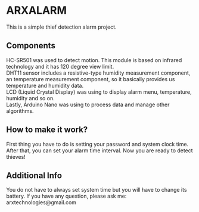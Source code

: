 # ARXALARM
This is a simple thief detection alarm project.

<h2>Components</h2>
HC-SR501 was used to detect motion. This module is based on infrared technology and it has 120 degree view limit.<br>
DHT11 sensor includes a resistive-type humidity measurement component, an temperature measurement component, so it basically provides us temperature and humidity data.<br>
LCD (Liquid Crystal Display) was using to display alarm menu, temperature, humidity and so on.<br>
Lastly, Arduino Nano was using to process data and manage other algorithms.<br>

<h2>How to make it work?</h2>
First thing you have to do is setting your password and system clock time. After that, you can set your alarm time interval. Now you are ready to detect thieves!<br>

<h2>Additional Info</h2>
You do not have to always set system time but you will have to change its battery.
If you have any question, please ask me: arxtechnologies@gmail.com
